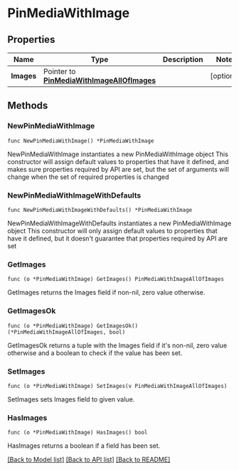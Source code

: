 # PinMediaWithImage

## Properties

Name | Type | Description | Notes
------------ | ------------- | ------------- | -------------
**Images** | Pointer to [**PinMediaWithImageAllOfImages**](PinMediaWithImageAllOfImages.md) |  | [optional] 

## Methods

### NewPinMediaWithImage

`func NewPinMediaWithImage() *PinMediaWithImage`

NewPinMediaWithImage instantiates a new PinMediaWithImage object
This constructor will assign default values to properties that have it defined,
and makes sure properties required by API are set, but the set of arguments
will change when the set of required properties is changed

### NewPinMediaWithImageWithDefaults

`func NewPinMediaWithImageWithDefaults() *PinMediaWithImage`

NewPinMediaWithImageWithDefaults instantiates a new PinMediaWithImage object
This constructor will only assign default values to properties that have it defined,
but it doesn't guarantee that properties required by API are set

### GetImages

`func (o *PinMediaWithImage) GetImages() PinMediaWithImageAllOfImages`

GetImages returns the Images field if non-nil, zero value otherwise.

### GetImagesOk

`func (o *PinMediaWithImage) GetImagesOk() (*PinMediaWithImageAllOfImages, bool)`

GetImagesOk returns a tuple with the Images field if it's non-nil, zero value otherwise
and a boolean to check if the value has been set.

### SetImages

`func (o *PinMediaWithImage) SetImages(v PinMediaWithImageAllOfImages)`

SetImages sets Images field to given value.

### HasImages

`func (o *PinMediaWithImage) HasImages() bool`

HasImages returns a boolean if a field has been set.


[[Back to Model list]](../README.md#documentation-for-models) [[Back to API list]](../README.md#documentation-for-api-endpoints) [[Back to README]](../README.md)


